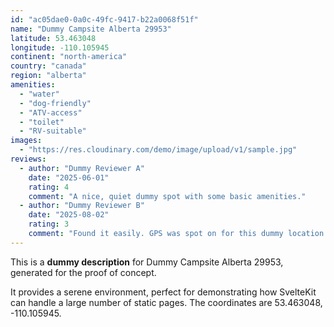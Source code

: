 ```yaml
---
id: "ac05dae0-0a0c-49fc-9417-b22a0068f51f"
name: "Dummy Campsite Alberta 29953"
latitude: 53.463048
longitude: -110.105945
continent: "north-america"
country: "canada"
region: "alberta"
amenities:
  - "water"
  - "dog-friendly"
  - "ATV-access"
  - "toilet"
  - "RV-suitable"
images:
  - "https://res.cloudinary.com/demo/image/upload/v1/sample.jpg"
reviews:
  - author: "Dummy Reviewer A"
    date: "2025-06-01"
    rating: 4
    comment: "A nice, quiet dummy spot with some basic amenities."
  - author: "Dummy Reviewer B"
    date: "2025-08-02"
    rating: 3
    comment: "Found it easily. GPS was spot on for this dummy location."
---
```


This is a **dummy description** for Dummy Campsite Alberta 29953, generated for the proof of concept.

It provides a serene environment, perfect for demonstrating how SvelteKit can handle a large number of static pages. The coordinates are 53.463048, -110.105945.
